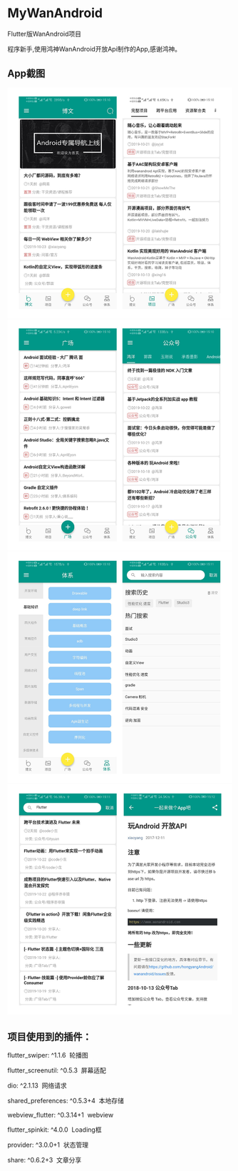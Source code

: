# MyWanAndroid
Flutter版WanAndroid项目

程序新手,使用鸿神WanAndroid开放Api制作的App,感谢鸿神。

App截图
-------

![image](https://github.com/iuoipx/MyWanAndroid/blob/master/images/截图/1.jpg)
![image](https://github.com/iuoipx/MyWanAndroid/blob/master/images/截图/2.jpg)
![image](https://github.com/iuoipx/MyWanAndroid/blob/master/images/截图/3.jpg)
![image](https://github.com/iuoipx/MyWanAndroid/blob/master/images/截图/4.jpg)

项目使用到的插件：
----------

flutter_swiper: ^1.1.6          &nbsp;轮播图

flutter_screenutil: ^0.5.3      &nbsp;屏幕适配

dio: ^2.1.13                    &nbsp;网络请求

shared_preferences: ^0.5.3+4    &nbsp;本地存储

webview_flutter: ^0.3.14+1      &nbsp;webview

flutter_spinkit: ^4.0.0         &nbsp;Loading框

provider: ^3.0.0+1              &nbsp;状态管理

share: ^0.6.2+3                 &nbsp;文章分享


